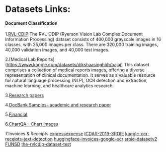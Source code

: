# Datasets Links: 

#### Document Classification
1.[RVL-CDIP](https://www.kaggle.com/datasets/pdavpoojan/the-rvlcdip-dataset-test)
The RVL-CDIP (Ryerson Vision Lab Complex Document Information Processing) dataset consists of 400,000 grayscale images in 16 classes, with 25,000 images per class. There are 320,000 training images, 40,000 validation images, and 40,000 test images. 

2.[Medical Lab Reports] (https://www.kaggle.com/datasets/dikshaasinghhh/bajaj)
This dataset comprises a collection of medical reports images, offering a diverse representation of clinical documentation. It serves as a valuable resource for natural language processing (NLP), OCR detection and extraction, machine learning, and healthcare analytics research.

3.[Research papers
](https://huggingface.co/datasets/jordanparker6/publaynet/tree/main/data
)

4.[DocBank Samples- academic and research paper](https://github.com/doc-analysis/DocBank/tree/master/DocBank_samples/DocBank_samples
)

5.[Financial
](https://www.kaggle.com/datasets/mehaksingal/personal-financial-dataset-for-india/
)

6.[ChartQA - Chart Images
](https://github.com/vis-nlp/ChartQA/tree/main/ChartQA%20Dataset/train
)

7.Invoices & Receipts
 [expressexpense](https://expressexpense.com/blog/free-receipt-images-ocr-machine-learning-dataset/
)
 [ICDAR-2019-SROIE](https://github.com/zzzDavid/ICDAR-2019-SROIE/tree/master/data/img
)
 [kaggle-ocr-receipts-text-detection](https://www.kaggle.com/datasets/trainingdatapro/ocr-receipts-text-detection
)
 [huggingface-invoices-google-ocr](https://huggingface.co/datasets/amaye15/invoices-google-ocr/viewer/default/train?p=2&views%5B%5D=train
)
 [sroie-datasetv2](https://www.kaggle.com/datasets/urbikn/sroie-datasetv2
)
 [FUNSD](https://guillaumejaume.github.io/FUNSD/download/
)
 [the-rvlcdip-dataset-test](https://www.kaggle.com/datasets/pdavpoojan/the-rvlcdip-dataset-test)
